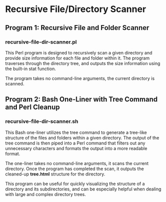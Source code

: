 # Recursive File/Directory Scanner

## Program 1: Recursive File and Folder Scanner

### recursive-file-dir-scanner.pl

This Perl program is designed to recursively scan a given directory and provide size information for each file and folder within it. The program traverses through the directory tree, and outputs the size information using the built-in stat function.

The program takes no command-line arguments, the current directory is scanned. 

## Program 2: Bash One-Liner with Tree Command and Perl Cleanup

### recursive-file-dir-scanner.sh

This Bash one-liner utilizes the tree command to generate a tree-like structure of the files and folders within a given directory. The output of the tree command is then piped into a Perl command that filters out any unnecessary characters and formats the output into a more readable format.

The one-liner takes no command-line arguments, it scans the current directory. Once the program has completed the scan, it outputs the cleaned-up **tree.html** structure for the directory.

This program can be useful for quickly visualizing the structure of a directory and its subdirectories, and can be especially helpful when dealing with large and complex directory trees.